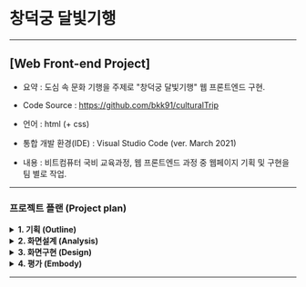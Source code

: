 
# 창덕궁 달빛기행
---
## [Web Front-end Project] 

- 요약 : 도심 속 문화 기행을 주제로 "창덕궁 달빛기행" 웹 프론트엔드 구현.

- Code Source : https://github.com/bkk91/culturalTrip

- 언어 : html (+ css) 

- 통합 개발 환경(IDE) : Visual Studio Code (ver. March 2021)

- 내용 : 비트컴퓨터 국비 교육과정, 웹 프론트엔드 과정 중 웹페이지 기획 및 구현을 팀 별로 작업.

---
### 프로젝트 플랜 (Project plan)


<details>
<summary> <b> 1. 기획 (Outline) </b> </summary>
<div markdown="1">
 
- 주제 선정 : 현 수준에서 구현할 수 있는 직관적이고 접근용이한 주제를 선정.
- 디자인 컨셉: 달빛 기행이라는 주제 속에서 전체적으로 은은하고 어두운 분위기를 연출.
- 개발 방식 : Agile / scrum 방식을 활용하여 정해진 날짜 까지 반응형 기능을 구현 및 6명의 인원 각각 2명씩 나누어 짝코딩.  

 <img src="./img/ui2.png"  width="500">
 
 </div>
</details>

<details>
<summary> <b> 2. 화면설계 (Analysis) </b> </summary>
<div markdown="1">

- 화면 설계는 app.diagrams.net에서 기본 설계도를 작성 후  https://jeongyunlee.github.io/2021-Earthday/index.html 의 구성을 참고,
- 주제에 관련하여 내용은 한국문화재단에서 제공하는(https://www.chf.or.kr/) 창덕궁 정보를 참고. 
- 반응형 기능들은 https://www.webjangi.com/ 를 참고하여 디자인에 맞게 구성.

<img src="./img/ui1.png"  width="500">

 </div>
</details>

<details>
<summary> <b> 3. 화면구현 (Design) </b> </summary>
<div markdown="1">
 
###### Header

- 창덕궁 달빛기행이라는 주제에 맞추어 밤하늘의 어두운 분위기를 배경으로, 텍스트를 밝은색으로 구성하여 대조적인 느낌으로 헤더 구성

<img src="./img/main1.png"  width="500">

###### Section A

- 달빛기행 프로그램의 전반적인 구성내용을 함축하는 동영상 첨부


<img src="./img/main2.png"  width="500">

###### Section B

- 창덕궁에서 제공하는 행사의 내용을 사진 (반응형)으로 구성

<img src="./img/main3.png"  width="500">

###### Section C

- 야간 관람시 각 장소의 위치를 버튼식으로 구성

<img src="./img/main4.png"  width="500">

###### Section D

- 찾아오는 길을 이미자 파일 업로드를 통해 간략히 소개

<img src="./img/main5.png"  width="500">

###### Footer

- 팀원 소개 및 여러 링크들을 걸어 푸터 구성

<img src="./img/main6.png"  width="500">

 </div>
</details>

<details>
<summary> <b> 4. 평가 (Embody) </b> </summary>
<div markdown="1">

 프로젝트를 시작하기에 앞서, 웹에 관련된 수업을 배우면서 내가 할 수 있을까?에 대한 고민이 많았다.

팀장으로서 팀을 구성하고 주제를 회의하며 서로에 대한 다양한 생각의 접점을 맞추는 과정에서
 
 <b>하고 싶은 기능</b>과 <b>할 수 있는 기능</b>의 분류를 하고 
 
 기간이 정해진 프로젝트이기 때문에 <b>기능에 대한 priority</b>를 선정하여 구현 순서를 정했다.

파트를 나누고 각자 작업한 파일을 합치는 과정 또한 험난했다. 

사실, github의 branch기능을 활용하지 못하는 상태였기 때문에 

filezilla의 version별 업데이트를 통해 매일매일 모두 작업한 기능을 취합하고 작업하기 전 재 분류하였다. 

생각보다 분류 작업을 통해 소요되는 시간이 많고 내게 할당된 파트까지 작업했기 때문에 시간에 걸쳐 겨우 마무리하였다.

BRANCH기능을 통해 손쉽게 취합을 했다면? 
 
내가 조금더 css에 대하여 익숙했더라면? 하는 아쉬움이 많이 남는 프로젝트였다.

 </div>
</details>

---

